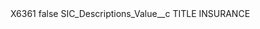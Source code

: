 <?xml version="1.0" encoding="UTF-8"?>
<CustomMetadata xmlns="http://soap.sforce.com/2006/04/metadata" xmlns:xsi="http://www.w3.org/2001/XMLSchema-instance" xmlns:xsd="http://www.w3.org/2001/XMLSchema">
    <label>X6361</label>
    <protected>false</protected>
    <values>
        <field>SIC_Descriptions_Value__c</field>
        <value xsi:type="xsd:string">TITLE INSURANCE</value>
    </values>
</CustomMetadata>
